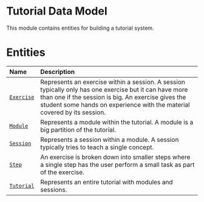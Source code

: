 # Tutorial Data Model

This module contains entities for building a tutorial system.


# Entities

|Name|Description|
|:---|:---|
|[`Exercise`](Exercise.md)|Represents an exercise within a session. A session typically only has one exercise but it can have more than one if the session is big. An exercise gives the student some hands on experience with the material covered by its session.|
|[`Module`](Module.md)|Represents a module within the tutorial. A module is a big partition of the tutorial.|
|[`Session`](Session.md)|Represents a session within a module. A session typically tries to teach a single concept.|
|[`Step`](Step.md)|An exercise is broken down into smaller steps where a single step has the user perform a small task as part of the exercise.|
|[`Tutorial`](Tutorial.md)|Represents an entire tutorial with modules and sessions.|

